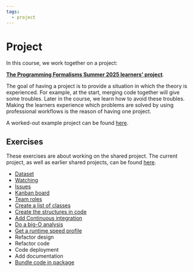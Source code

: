 ```yaml
---
tags:
  - project
---
```


# Project

In this course, we work together on a project:

**[The Programming Formalisms Summer 2025 learners' project](https://github.com/programming-formalisms/programming_formalisms_project_summer_2025)**.

The goal of having a project is to provide a situation in which the theory is
experienced. For example, at the start, merging code together will give
some troubles. Later in the course, we learn how to avoid these troubles.
Making the learners experience which problems are solved by
using professional workflows is the reason of having one project.

A worked-out example project can be found
[here](https://github.com/programming-formalisms/programming_formalisms_example_project).

## Exercises

These exercises are about working on the shared project.
The current project, as well as earlier shared projects,
can be found [here](projects.md).

- [Dataset](uppsala_tm_1722-2022.zip)
- [Watching](../watching/README.md)
- [Issues](issues.md)
- [Kanban board](kanban_board.md)
- [Team roles](team_roles.md)
- [Create a list of classes](create_class_list.md)
- [Create the structures in code](create_structs.md)
- [Add Continuous integration](../continuous_integration/README.md)
- [Do a big-O analysis](../optimisation/big_o.md)
- [Get a runtime speed profile](../optimisation/runtime_speed_profiles.md)
- Refactor design
- Refactor code
- Code deployment
- Add documentation
- [Bundle code in package](../package/README.md)
